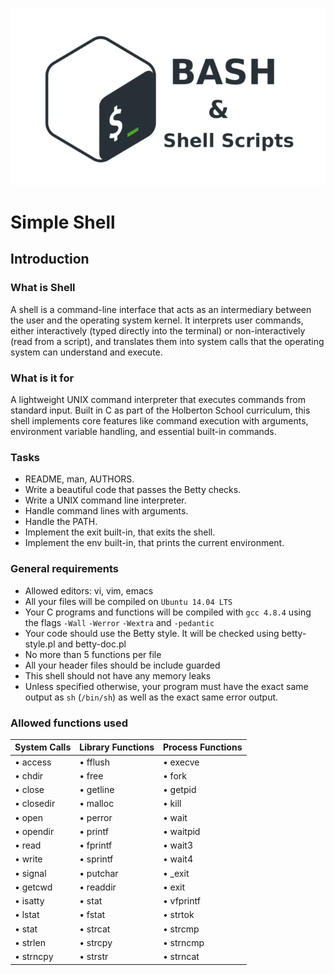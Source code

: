 ![image](img/shell.png)
<h1>Simple Shell</h1>

## Introduction

### What is Shell
A shell is a command-line interface that acts as an intermediary between the user and the operating system kernel. It interprets user commands, either interactively (typed directly into the terminal) or non-interactively (read from a script), and translates them into system calls that the operating system can understand and execute.

### What is it for
A lightweight UNIX command interpreter that executes commands from standard input. Built in C as part of the Holberton School curriculum, this shell implements core features like command execution with arguments, environment variable handling, and essential built-in commands.

### Tasks

*  README, man, AUTHORS.
*  Write a beautiful code that passes the Betty checks.
*  Write a UNIX command line interpreter.
*  Handle command lines with arguments.
*  Handle the PATH. 
*  Implement the exit built-in, that exits the shell.
*  Implement the env built-in, that prints the current environment.

### General requirements
 * Allowed editors: vi, vim, emacs
 * All your files will be compiled on `Ubuntu 14.04 LTS`
 * Your C programs and functions will be compiled with `gcc 4.8.4` using the flags `-Wall` `-Werror` `-Wextra` and `-pedantic`
 * Your code should use the Betty style. It will be checked using betty-style.pl and betty-doc.pl
 * No more than 5 functions per file
 * All your header files should be include guarded
 * This shell should not have any memory leaks
 * Unless specified otherwise, your program must have the exact same output as `sh` (`/bin/sh`) as well as the exact same error output.

### Allowed functions used 

| System Calls | Library Functions | Process Functions |
|-------------|-------------------|-------------------|
| • access | • fflush | • execve |
| • chdir | • free | • fork |
| • close | • getline | • getpid |
| • closedir | • malloc | • kill |
| • open | • perror | • wait |
| • opendir | • printf | • waitpid |
| • read | • fprintf | • wait3 |
| • write | • sprintf | • wait4 |
| • signal | • putchar | • _exit |
| • getcwd | • readdir | • exit |
| • isatty | • stat | • vfprintf |
| • lstat | • fstat | • strtok |
| • stat | • strcat | • strcmp |
| • strlen | • strcpy | • strncmp |
| • strncpy | • strstr | • strncat |
